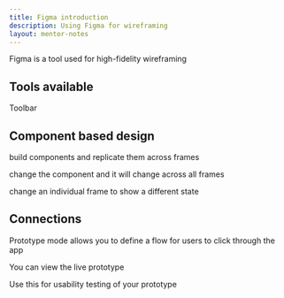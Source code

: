 ```yaml
---
title: Figma introduction
description: Using Figma for wireframing
layout: mentor-notes
---
```


Figma is a tool used for high-fidelity wireframing

## Tools available

Toolbar

## Component based design

build components and replicate them across frames

change the component and it will change across all frames

change an individual frame to show a different state

## Connections

Prototype mode allows you to define a flow for users to click through the app

You can view the live prototype

Use this for usability testing of your prototype
